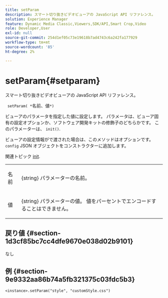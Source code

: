 ```yaml
---
title: setParam
description: スマート切り抜きビデオビューアの JavaScript API リファレンス。
solution: Experience Manager
feature: Dynamic Media Classic,Viewers,SDK/API,Smart Crop,Video
role: Developer,User
exl-id: null
source-git-commit: 254d1ef05c73e19618b7ad4743c6a242fa177929
workflow-type: tm+mt
source-wordcount: '85'
ht-degree: 2%

---
```


# setParam{#setparam}

スマート切り抜きビデオビューアの JavaScript API リファレンス。

` setParam( *`名前、値`*)`

ビューアのパラメータを指定した値に設定します。 パラメータは、ビューア固有の設定オプションか、ソフトウェア開発キットの修飾子のどちらかです。 このパラメーターは、 `init()`.

ビューアの設定情報がで渡された場合は、このメソッドはオプションです。 `config` JSON オブジェクトをコンストラクターに追加します。

関連トピック [init](../../../c-html5-aem-asset-viewers/c-html5-aem-smartcropvideo/c-html5-aem-smartcropvideo-viewer-javascriptapiref/r-html5-aem-smartcropvideo-viewer-javascriptapiref-init.md#reference-3b570ba8b35045d6b30fb178c21a66c6).

<table id="table_896DFF34A68A403DB93A6D597461A573"> 
 <tbody> 
  <tr> 
   <td colname="col1"> <p> <span class="codeph"> <span class="varname"> 名前 </span> </span> </p> </td> 
   <td colname="col2"> <p> <span class="codeph"> {string} </span> パラメーターの名前。 </p> </td> 
  </tr> 
  <tr> 
   <td colname="col1"> <p> <span class="codeph"> <span class="varname"> 値 </span> </span> </p> </td> 
   <td colname="col2"> <p> <span class="codeph"> {string} </span> パラメーターの値。 値をパーセントでエンコードすることはできません。 </p> </td> 
  </tr> 
 </tbody> 
</table>

## 戻り値 {#section-1d3cf85bc7cc4dfe9670e038d02b9101}

なし

## 例 {#section-9e9332aa86b74a5fb321375c03fdc5b3}

```
<instance>.setParam("style", "customStyle.css")
```
